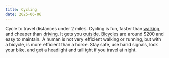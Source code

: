```yaml
---
title: Cycling
date: 2025-06-06
---
```

Cycle to travel distances under 2 miles. Cycling is fun, faster than [walking](/walking), and cheaper than [driving](/driving). It gets you [outside](/outside). [Bicycles](/bicycle) are around $200 and easy to maintain. A human is not very efficient walking or running, but with a bicycle, is more efficient than a horse. Stay safe, use hand signals, lock your bike, and get a headlight and taillight if you travel at night.